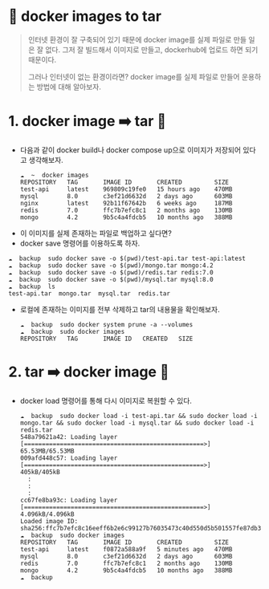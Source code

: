 <h1 id="🚀-docker-images-to-tar">🚀 docker images to tar</h1>
<blockquote>
<p>인터넷 환경이 잘 구축되어 있기 때문에
docker image를 실제 파일로 만들 일은 잘 없다.
그저 잘 빌드해서 이미지로 만들고, dockerhub에 업로드 하면 되기 때문이다.</p>
<p>그러나 인터넷이 없는 환경이라면?
docker image를 실제 파일로 만들어 운용하는 방법에 대해 알아보자.</p>
</blockquote>
<h1 id="1-docker-image-➡️-tar-🚬">1. docker image ➡️ tar 🚬</h1>
<ul>
<li>다음과 같이 docker build나 docker compose up으로 이미지가 저장되어 있다고 생각해보자.<pre><code class="language-bash">☁  ~  docker images
REPOSITORY   TAG       IMAGE ID       CREATED         SIZE
test-api     latest    969809c19fe0   15 hours ago    470MB
mysql        8.0       c3ef21d6632d   2 days ago      603MB
nginx        latest    92b11f67642b   6 weeks ago     187MB
redis        7.0       ffc7b7efc8c1   2 months ago    130MB
mongo        4.2       9b5c4a4fdcb5   10 months ago   388MB</code></pre>
</li>
<li>이 이미지를 실제 존재하는 파일로 백업하고 싶다면?</li>
<li>docker save 명령어를 이용하도록 하자.</li>
</ul>
<pre><code class="language-bash">☁  backup  sudo docker save -o $(pwd)/test-api.tar test-api:latest
☁  backup  sudo docker save -o $(pwd)/mongo.tar mongo:4.2
☁  backup  sudo docker save -o $(pwd)/redis.tar redis:7.0
☁  backup  sudo docker save -o $(pwd)/mysql.tar mysql:8.0
☁  backup  ls
test-api.tar  mongo.tar  mysql.tar  redis.tar                                      </code></pre>
<ul>
<li>로컬에 존재하는 이미지를 전부 삭제하고 tar의 내용물을 확인해보자.<pre><code class="language-bash">☁  backup  sudo docker system prune -a --volumes
☁  backup  sudo docker images
REPOSITORY   TAG       IMAGE ID   CREATED   SIZE</code></pre>
</li>
</ul>
<h1 id="2-tar-➡️-docker-image-💽">2. tar ➡️ docker image 💽</h1>
<ul>
<li>docker load 명령어를 통해 다시 이미지로 복원할 수 있다.<pre><code>☁  backup  sudo docker load -i test-api.tar &amp;&amp; sudo docker load -i mongo.tar &amp;&amp; sudo docker load -i mysql.tar &amp;&amp; sudo docker load -i redis.tar
548a79621a42: Loading layer [==================================================&gt;]  65.53MB/65.53MB
009afd448c57: Loading layer [==================================================&gt;]    405kB/405kB
  :
  :
  :
cc67fe8ba93c: Loading layer [==================================================&gt;]  4.096kB/4.096kB
Loaded image ID: sha256:ffc7b7efc8c16eeff6b2e6c99127b76035473c40d550d5b501557fe87db37b42
☁  backup  sudo docker images
REPOSITORY   TAG       IMAGE ID       CREATED         SIZE
test-api     latest    f0872a588a9f   5 minutes ago   470MB
mysql        8.0       c3ef21d6632d   2 days ago      603MB
redis        7.0       ffc7b7efc8c1   2 months ago    130MB
mongo        4.2       9b5c4a4fdcb5   10 months ago   388MB
☁  backup</code></pre></li>
</ul>